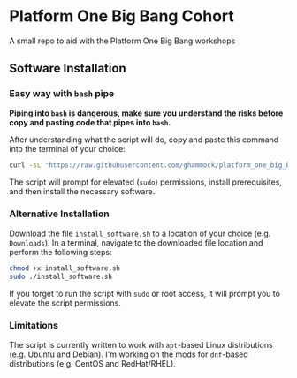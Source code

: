 # Platform One Big Bang Cohort

A small repo to aid with the Platform One Big Bang workshops

## Software Installation

### Easy way with `bash` pipe

**Piping into `bash` is dangerous, make sure you understand the risks before copy and pasting code that pipes into `bash`.**

After understanding what the script will do, copy and paste this command into the terminal of your choice:

```bash
curl -sL "https://raw.githubusercontent.com/ghammock/platform_one_big_bang_cohort/main/install_software.sh" | bash
```

The script will prompt for elevated (`sudo`) permissions, install prerequisites, and then install the necessary software.

### Alternative Installation

Download the file `install_software.sh` to a location of your choice (e.g. `Downloads`).  In a terminal, navigate to the downloaded file location and perform the following steps:

```bash
chmod +x install_software.sh
sudo ./install_software.sh
```

If you forget to run the script with `sudo` or root access, it will prompt you to elevate the script permissions.

### Limitations

The script is currently written to work with `apt`-based Linux distributions (e.g. Ubuntu and Debian).  I'm working on the mods for `dnf`-based distributions (e.g. CentOS and RedHat/RHEL).

